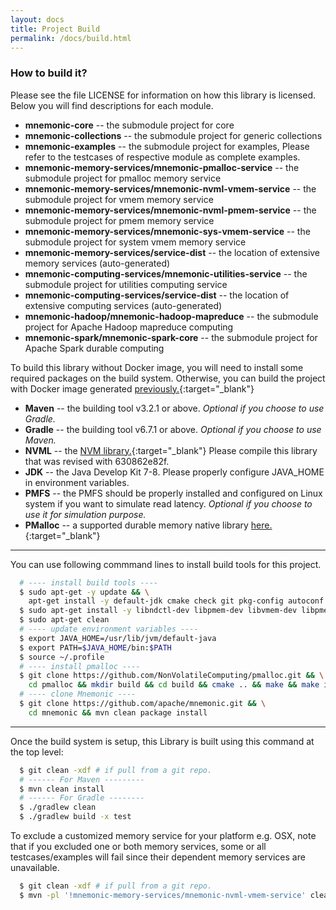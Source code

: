 ```yaml
---
layout: docs
title: Project Build
permalink: /docs/build.html
---
```


### How to build it?

Please see the file LICENSE for information on how this library is licensed. Below you will find descriptions for each module.

* **mnemonic-core** -- the submodule project for core
* **mnemonic-collections** -- the submodule project for generic collections
* **mnemonic-examples** -- the submodule project for examples, Please refer to the testcases of respective module as complete examples.
* **mnemonic-memory-services/mnemonic-pmalloc-service** -- the submodule project for pmalloc memory service
* **mnemonic-memory-services/mnemonic-nvml-vmem-service** -- the submodule project for vmem memory service
* **mnemonic-memory-services/mnemonic-nvml-pmem-service** -- the submodule project for pmem memory service
* **mnemonic-memory-services/mnemonic-sys-vmem-service** -- the submodule project for system vmem memory service
* **mnemonic-memory-services/service-dist** -- the location of extensive memory services (auto-generated)
* **mnemonic-computing-services/mnemonic-utilities-service** -- the submodule project for utilities computing service
* **mnemonic-computing-services/service-dist** -- the location of extensive computing services (auto-generated)
* **mnemonic-hadoop/mnemonic-hadoop-mapreduce** -- the submodule project for Apache Hadoop mapreduce computing
* **mnemonic-spark/mnemonic-spark-core** -- the submodule project for Apache Spark durable computing

To build this library without Docker image, you will need to install some required packages on the build system. Otherwise, you can build the project with Docker image generated [previously.](devsetup.html){:target="_blank"}

* **Maven** -- the building tool v3.2.1 or above. <I>Optional if you choose to use Gradle.</I>
* **Gradle** --  the building tool v6.7.1 or above. <I>Optional if you choose to use Maven.</I>
* **NVML** -- the [NVM library.](http://pmem.io){:target="_blank"} Please compile this library that was revised with 630862e82f. 
* **JDK** -- the Java Develop Kit 7-8. Please properly configure JAVA_HOME in environment variables.
* **PMFS** -- the PMFS should be properly installed and configured on Linux system if you want to simulate read latency. <I>Optional if you choose to use it for simulation purpose.</I>
* **PMalloc** -- a supported durable memory native library [here.](https://github.com/NonVolatileComputing/pmalloc.git){:target="_blank"} 


***

You can use following commmand lines to install build tools for this project.

```bash
  # ---- install build tools ----
  $ sudo apt-get -y update && \
    apt-get install -y default-jdk cmake check git pkg-config autoconf man build-essential gcc g++ uuid-dev pandoc devscripts flex doxygen maven
  $ sudo apt-get install -y libndctl-dev libpmem-dev libvmem-dev libpmemobj-dev
  $ sudo apt-get clean
  # ---- update environment variables ----
  $ export JAVA_HOME=/usr/lib/jvm/default-java
  $ export PATH=$JAVA_HOME/bin:$PATH
  $ source ~/.profile
  # ---- install pmalloc ----
  $ git clone https://github.com/NonVolatileComputing/pmalloc.git && \
    cd pmalloc && mkdir build && cd build && cmake .. && make && make install
  # ---- clone Mnemonic ----
  $ git clone https://github.com/apache/mnemonic.git && \
    cd mnemonic && mvn clean package install
```

***

Once the build system is setup, this Library is built using this command at the top level:

```bash
  $ git clean -xdf # if pull from a git repo.
  # ------ For Maven ---------
  $ mvn clean install
  # ------ For Gradle --------
  $ ./gradlew clean
  $ ./gradlew build -x test
```

To exclude a customized memory service for your platform e.g. OSX, note that if you excluded one or both memory services, some or all testcases/examples will fail since their dependent memory services are unavailable.

```bash
  $ git clean -xdf # if pull from a git repo.
  $ mvn -pl '!mnemonic-memory-services/mnemonic-nvml-vmem-service' clean package install
```

